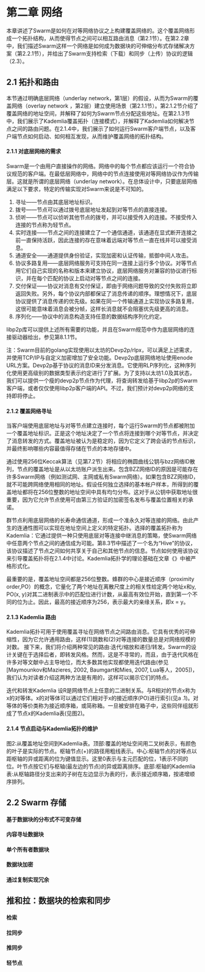 # 第二章 网络

本章讲述了Swarm是如何在对等网络协议之上构建覆盖网络的。这个覆盖网络形成一个拓扑结构，从而使得节点之间可以相互路由消息（第2.1节）。在第2.2章中，我们描述Swarm这样一个网络是如何成为数据块的可伸缩分布式存储解决方案（第2.2.1节），并给出了Swarm支持检索（下载）和同步（上传）协议的逻辑（2.3）。

## 2.1 拓扑和路由

本节通过明确底层网络（underlay network，第1层）的假设，从而为Swarm的覆盖网络（overlay network ，第2层）建立使用场景（第2.1.1节）。第2.1.2节介绍了覆盖网络的地址空间，并解释了如何为Swarm节点分配这些地址。在第2.1.3节中，我们展示了Kademlia覆盖拓扑（连接模式），并解释了Kademlia如何解决节点之间的路由问题。在2.1.4中，我们展示了如何运行Swarm客户端节点，以及客户端节点如何启动、如何相互发现，从而维护覆盖网络的拓扑结构。

#### 2.1.1 对底层网络的需求

Swarm是一个由用户直接操作的网络。网络中的每个节点都应该运行一个符合协议规范的客户端。在最低层网络中，网络中的节点连接使用对等网络协议作为传输层。这就是所谓的底层网络（underlay network）。在总体设计中，只要底层网络满足以下要求，特定的传输实现对Swarm来说是不可知的。
1. 寻址——节点由其底层地址标识。
2. 拨号——节点可以通过拨号底层地址发起到对等节点的直接连接。
3. 侦听——节点可以侦听其他节点的拨号，并可以接受传入的连接。不接受传入连接的节点称为轻节点。
4. 实时连接——节点之间的连接建立了一个通信通道，该通道在显式断开连接之前一直保持活跃，因此连接的存在意味着远端对等节点一直在线并可以接受消息。
5. 通道安全——通道提供身份验证，实现加密和认证传输，抵御中间人攻击。
6. 协议多路复用——底层网络服务可支持在同一连接上运行多个协议。对等节点用它们自己实现的名称和版本来建立协议，底层网络服务对兼容的协议进行标识，并在每个匹配的协议上启动对等节点之间的连接。
7. 交付保证——协议对消息有交付保证，即由于网络问题导致的交付失败将立即返回失败。另外，每个协议内部都保证了消息传递的顺序。理想情况下，底层协议提供了消息传递的优先级。如果在同一个传输通道上实现协议多路复用，这很可能意味着消息会被分帧，这样长消息就不会阻塞优先级更高的消息。
8. 序列化——协议中的消息构造支持任意的数据结构序列化约定。

libp2p库可以提供上述所有需要的功能，并且在Swarm规范中作为底层网络的连接驱动器给出，参见第8.1.1节。

注：Swarm目前的golang实现使用以太坊的Devp2p/rlpx，可以满足上述需求，并使用TCP/IP与自定义加密增加了安全功能。Devp2p底层网络地址使用enode URL方案。Devp2p基于协议的消息ID来分发消息。它使用RLP序列化，这种序列化使用更高级别的数据类型表示约定进行了扩展。为了支持以太坊1.0及其状态，我们可以提供一个瘦的devp2p节点作为代理，将查询转发给基于libp2p的Swarm客户端，或者仅仅使用libp2p客户端的API。不过，我们预计对devp2p网络的支持即将停止。

#### 2.1.2 覆盖网络寻址

当客户端使用底层地址与对等节点建立连接时，每个运行Swarm的节点都被附加一个覆盖地址标识。正是这个地址决定了一个节点将连接到哪个对等节点，并决定了消息转发的方式。覆盖地址被认为是稳定的，因为它定义了跨会话的节点标识，并最终影响哪些内容最值得存储在节点的本地存储中。

通过使用256位Keccak算法（见第7.2节）将相应的椭圆曲线公钥与bzz网络ID散列，节点的覆盖地址是从以太坊账户派生出来。包含BZZ网络ID的原因是可能存在许多Swarm网络（例如测试网、主网或私有Swarm网络）。如果包含BZZ网络ID，就不可能跨网络使用相同的地址。假设任何独立选择的基本帐户样本，所得到的覆盖地址都将在256位整数的地址空间中具有均匀分布。这对于从公钥中获取地址很重要，因为它允许节点使用可由第三方验证的加密签名发布与覆盖位置相关的承诺。

群节点利用底层网络的长寿命通信通道，形成一个准永久对等连接的网络。由此产生的连通性图可以实现在地址空间上定义的特定拓扑。选择的覆盖拓扑称为Kademlia：它通过提供一种只使用底层对等连接中继消息的策略，使Swarm网络中任意两个节点之间的通信成为可能。第8.3节中描述了一个名为“Hive”的协议，该协议描述了节点之间如何共享关于自己和其他节点的信息。节点如何使用该协议来引导覆盖拓扑将在2.1.4中讨论。Kademlia拓扑学的理论基础在文章《》中被严格形式化。

最重要的是，覆盖地址空间都是256位整数。蜂群的中心是接近顺序（proximity order,PO）的概念，它量化了两个地址在离散尺度上的相关性给定两个地址x和y, PO(x, y)对其二进制表示中的匹配位进行计数，从最高有效位开始，直到第一个不同的位为止。因此，最高的接近顺序为256，表示最大的亲缘关系，即x = y。

#### 2.1.3 Kademlia 路由

Kademlia拓扑可用于使用覆盖寻址在网络节点之间路由消息。它具有优秀的可伸缩性，因为它允许通用路由，这样(1)跳数和(2)对等连接的数量总是对网络规模的对数。
接下来，我们将介绍两种常见的路由:迭代/缩放和递归/转发。Swarm的设计关键在于选择后者，即转发风格。然而，这是不寻常的，而且，由于迭代风格在许多对等文献中占主导地位，而大多数其他实现都使用迭代路由(参见[Maymounkov和Mazieres, 2002, Baumgart和Mies, 2007, Lua等人，2005])，我们认为对读者介绍这两种方法是有用的，这样可以揭示它们的特点。

迭代和转发Kademlia
设R是网络节点上任意的二进制关系。与R相对的节点x称为x的对等体。x的对等体可以通过它们相对于x的接近顺序(PO)进行索引(见a .1)。对等体的等价类称为接近顺序箱，或简称箱。一旦被安排在箱子中，这些同伴组就形成了节点x的Kademlia表(见图2)。

#### 2.1.4 节点启动与Kademlia拓扑的维护

图2:从覆盖地址空间到Kademlia表。顶部:覆盖的地址空间用二叉树表示，有颜色的叶子是实际的节点。枢轴节点(+)的路径用粗线表示。中心:枢轴节点的对等点以距枢轴的异或距离的位为键值显示。这里0表示与主元匹配的位，1表示不同的位。叶节点按它们与枢轴(最左边的节点)的异或距离排序。底部:枢轴的Kademlia表:从枢轴路径分支出来的子树在左边显示为表的行，表示接近顺序箱，按递增顺序排列。



## 2.2 Swarm 存储

#### 基于数据块的分布式不可变存储



#### 内容寻址数据块



#### 单个所有者数据块



#### 数据块加密



#### 通过复制实现冗余





## 推和拉：数据块的检索和同步

#### 检索



#### 拉同步



#### 推同步



#### 轻节点




